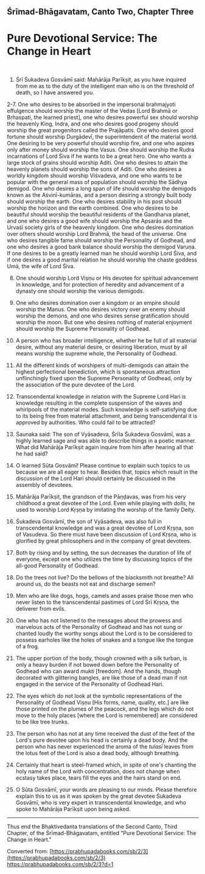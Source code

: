 
## Śrīmad-Bhāgavatam, Canto Two, Chapter Three
# Pure Devotional Service: The Change in Heart
 

1. Śrī Śukadeva Gosvāmī said: Mahārāja Parīkṣit, as you have inquired from me as to the duty of the intelligent man who is on the threshold of death, so I have answered you.

2-7. One who desires to be absorbed in the impersonal brahmajyoti effulgence should worship the master of the Vedas \[Lord Brahmā or Bṛhaspati, the learned priest\], one who desires powerful sex should worship the heavenly King, Indra, and one who desires good progeny should worship the great progenitors called the Prajāpatis. 
One who desires good fortune should worship Durgādevī, the superintendent of the material world. 
One desiring to be very powerful should worship fire, and one who aspires only after money should worship the Vasus. 
One should worship the Rudra incarnations of Lord Śiva if he wants to be a great hero. 
One who wants a large stock of grains should worship Aditi. 
One who desires to attain the heavenly planets should worship the sons of Aditi. 
One who desires a worldly kingdom should worship Viśvadeva, and one who wants to be popular with the general mass of population should worship the Sādhya demigod. 
One who desires a long span of life should worship the demigods known as the Aśvinī-kumāras, and a person desiring a strongly built body should worship the earth. 
One who desires stability in his post should worship the horizon and the earth combined. 
One who desires to be beautiful should worship the beautiful residents of the Gandharva planet, and one who desires a good wife should worship the Apsarās and the Urvaśī society girls of the heavenly kingdom. 
One who desires domination over others should worship Lord Brahmā, the head of the universe. 
One who desires tangible fame should worship the Personality of Godhead, and one who desires a good bank balance should worship the demigod Varuṇa. 
If one desires to be a greatly learned man he should worship Lord Śiva, and if one desires a good marital relation he should worship the chaste goddess Umā, the wife of Lord Śiva.

8. One should worship Lord Viṣṇu or His devotee for spiritual advancement in knowledge, and for protection of heredity and advancement of a dynasty one should worship the various demigods.

9. One who desires domination over a kingdom or an empire should worship the Manus. One who desires victory over an enemy should worship the demons, and one who desires sense gratification should worship the moon. But one who desires nothing of material enjoyment should worship the Supreme Personality of Godhead.

10. A person who has broader intelligence, whether he be full of all material desire, without any material desire, or desiring liberation, must by all means worship the supreme whole, the Personality of Godhead.

11. All the different kinds of worshipers of multi-demigods can attain the highest perfectional benediction, which is spontaneous attraction unflinchingly fixed upon the Supreme Personality of Godhead, only by the association of the pure devotee of the Lord.

12. Transcendental knowledge in relation with the Supreme Lord Hari is knowledge resulting in the complete suspension of the waves and whirlpools of the material modes. Such knowledge is self-satisfying due to its being free from material attachment, and being transcendental it is approved by authorities. Who could fail to be attracted?

13. Śaunaka said: The son of Vyāsadeva, Śrīla Śukadeva Gosvāmī, was a highly learned sage and was able to describe things in a poetic manner. What did Mahārāja Parīkṣit again inquire from him after hearing all that he had said?

14. O learned Sūta Gosvāmī! Please continue to explain such topics to us because we are all eager to hear. Besides that, topics which result in the discussion of the Lord Hari should certainly be discussed in the assembly of devotees.

15. Mahārāja Parīkṣit, the grandson of the Pāṇḍavas, was from his very childhood a great devotee of the Lord. Even while playing with dolls, he used to worship Lord Kṛṣṇa by imitating the worship of the family Deity.

16. Śukadeva Gosvāmī, the son of Vyāsadeva, was also full in transcendental knowledge and was a great devotee of Lord Kṛṣṇa, son of Vasudeva. So there must have been discussion of Lord Kṛṣṇa, who is glorified by great philosophers and in the company of great devotees.

17. Both by rising and by setting, the sun decreases the duration of life of everyone, except one who utilizes the time by discussing topics of the all-good Personality of Godhead.

18. Do the trees not live? Do the bellows of the blacksmith not breathe? All around us, do the beasts not eat and discharge semen?

19. Men who are like dogs, hogs, camels and asses praise those men who never listen to the transcendental pastimes of Lord Śrī Kṛṣṇa, the deliverer from evils.

20. One who has not listened to the messages about the prowess and marvelous acts of the Personality of Godhead and has not sung or chanted loudly the worthy songs about the Lord is to be considered to possess earholes like the holes of snakes and a tongue like the tongue of a frog.

21. The upper portion of the body, though crowned with a silk turban, is only a heavy burden if not bowed down before the Personality of Godhead who can award *mukti* \[freedom\]. And the hands, though decorated with glittering bangles, are like those of a dead man if not engaged in the service of the Personality of Godhead Hari.

22. The eyes which do not look at the symbolic representations of the Personality of Godhead Viṣṇu \[His forms, name, quality, etc.\] are like those printed on the plumes of the peacock, and the legs which do not move to the holy places \[where the Lord is remembered\] are considered to be like tree trunks.

23. The person who has not at any time received the dust of the feet of the Lord's pure devotee upon his head is certainly a dead body. And the person who has never experienced the aroma of the *tulasī* leaves from the lotus feet of the Lord is also a dead body, although breathing.

24. Certainly that heart is steel-framed which, in spite of one's chanting the holy name of the Lord with concentration, does not change when ecstasy takes place, tears fill the eyes and the hairs stand on end.

25. O Sūta Gosvāmī, your words are pleasing to our minds. Please therefore explain this to us as it was spoken by the great devotee Śukadeva Gosvāmī, who is very expert in transcendental knowledge, and who spoke to Mahārāja Parīkṣit upon being asked.

---

Thus end the Bhaktivedanta translations of the Second Canto, Third Chapter, of the Śrīmad-Bhāgavatam, entitled "Pure Devotional Service: The Change in Heart."

Converted from: [https://prabhupadabooks.com/sb/2/3](https://prabhupadabooks.com/sb/2/3)
https://prabhupadabooks.com/sb/2/3?d=1

